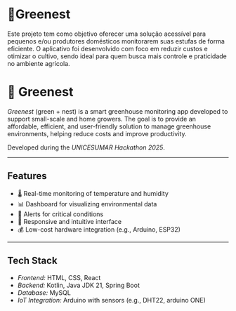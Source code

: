 # 🌿Greenest
Este projeto tem como objetivo oferecer uma solução acessível para pequenos e/ou produtores domésticos monitorarem suas estufas de forma eficiente. O aplicativo foi desenvolvido com foco em reduzir custos e otimizar o cultivo, sendo ideal para quem busca mais controle e praticidade no ambiente agrícola. 

# 🌿 Greenest

*Greenest* (green + nest) is a smart greenhouse monitoring app developed to support small-scale and home growers. The goal is to provide an affordable, efficient, and user-friendly solution to manage greenhouse environments, helping reduce costs and improve productivity.

Developed during the *UNICESUMAR Hackathon 2025*.

---

## Features

- 🌡 Real-time monitoring of temperature and humidity  
- 📊 Dashboard for visualizing environmental data  
- 🔔 Alerts for critical conditions  
- 📱 Responsive and intuitive interface  
- 💰 Low-cost hardware integration (e.g., Arduino, ESP32)

---

## Tech Stack

- *Frontend:* HTML, CSS, React  
- *Backend:* Kotlin, Java JDK 21, Spring Boot  
- *Database:* MySQL  
- *IoT Integration:* Arduino with sensors (e.g., DHT22, arduino ONE)

